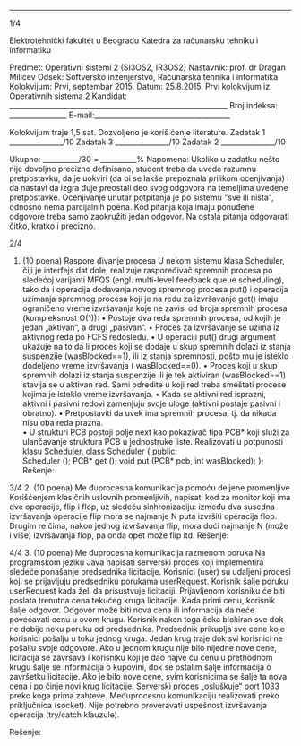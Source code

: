 --------------------------------------------------------------------------------


1/4 
 
Elektrotehnički fakultet u Beogradu 
Katedra za računarsku tehniku i informatiku 
 
Predmet: Operativni sistemi 2 (SI3OS2, IR3OS2) 
Nastavnik:   prof. dr Dragan Milićev 
Odsek: Softversko inženjerstvo, Računarska tehnika i informatika 
Kolokvijum: Prvi, septembar 2015. 
Datum: 25.8.2015. 
Prvi kolokvijum iz Operativnih sistema 2 
Kandidat:
     _____________________________________________________________ 
Broj indeksa: ________________  E-mail:______________________________________ 
 
Kolokvijum traje 1,5 sat. Dozvoljeno je koriš
ćenje literature. 
Zadatak 1 _______________/10   Zadatak 3 _______________/10 
Zadatak 2 _______________/10    
 
Ukupno: __________/30 = __________% 
Napomena:    Ukoliko  u  zadatku  nešto  nije  dovoljno  precizno  definisano,  student  treba  da 
uvede razumnu pretpostavku, da je uokviri (da bi se lakše prepoznala prilikom ocenjivanja) i 
da  nastavi  da  izgra
đuje  preostali  deo  svog  odgovora  na  temeljima  uvedene  pretpostavke. 
Ocenjivanje  unutar  potpitanja  je  po  sistemu  "sve  ili  ništa",  odnosno  nema  parcijalnih  poena. 
Kod  pitanja  koja  imaju  ponuđene  odgovore  treba samo  zaokružiti  jedan  odgovor.  Na  ostala 
pitanja odgovarati 
čitko, kratko i precizno. 
 

2/4 
1. (10 poena) Raspore
đivanje procesa 
U nekom sistemu klasa Scheduler, čiji je interfejs dat dole, realizuje raspoređivač spremnih 
procesa  po  sledećoj  varijanti  MFQS  (engl. multi-level  feedback  queue  scheduling),  tako  da  i 
operacija  dodavanja  novog  spremnog  procesa 
put()  i  operacija  uzimanja  spremnog  procesa 
koji  je  na  redu  za  izvršavanje get()  imaju  ograničeno  vreme  izvršavanja  koje  ne  zavisi  od 
broja spremnih procesa (kompleksnost O(1)): 
• Postoje dva reda spremnih procesa, od kojih je jedan „aktivan“, a drugi „pasivan“. 
• Proces za izvršavanje se uzima iz aktivnog reda po FCFS redosledu. 
• U  operaciji put()  drugi  argument  ukazuje  na  to  da  li  proces  koji  se dodaje  u  skup 
spremnih dolazi iz stanja suspenzije (wasBlocked==1), ili iz stanja spremnosti, pošto 
mu je isteklo dodeljeno vreme izvršavanja (
wasBlocked==0). 
• Proces   koji   u   skup   spremnih   dolazi   iz   stanja   suspenzije   ili   je   tek   aktiviran 
(wasBlocked==1)  stavlja  se  u  aktivan  red.  Sami  odredite  u  koji  red  treba  smeštati 
procese kojima je isteklo vreme izvršavanja. 
• Kada  se  aktivni  red  isprazni,  aktivni  i  pasivni  redovi  zamenjuju  svoje  uloge  (aktivni 
postaje pasivni i obratno). 
• Pretpostaviti da uvek ima spremnih procesa, tj. da nikada nisu oba reda prazna.  
• U  strukturi 
PCB  postoji  polje next  kao  pokazivač  tipa PCB*  koji  služi  za  ulančavanje 
struktura PCB u jednostruke liste. 
Realizovati u potpunosti klasu 
Scheduler. 
class Scheduler { 
public:  
  Scheduler (); 
  PCB* get (); 
  void put (PCB* pcb, int wasBlocked); 
}; 
Rešenje: 
 

3/4 
2. (10 poena) Me
đuprocesna komunikacija pomoću deljene promenljive 
Korišćenjem klasičnih uslovnih promenljivih, napisati kod za monitor koji ima dve operacije, 
flip  i flop,  uz  sledeću  sinhronizaciju:  između  dva  susedna  izvršavanja  operacije flip  mora  se 
najmanje N  puta  izvršiti  operacija flop.  Drugim  re
čima,  nakon  jednog  izvršavanja flip,  mora 
doći najmanje N (može i više) izvršavanja flop, pa onda opet može flip itd. 
Rešenje: 
 

4/4 
3. (10 poena) Me
đuprocesna komunikacija razmenom poruka 
Na programskom jeziku Java napisati serverski proces koji implementira sledeće ponašanje 
predsednika  licitacije.  Korisnici  (user)  su  udaljeni  procesi  koji  se  prijavljuju  predsedniku 
porukama 
userRequest.  Korisnik  šalje  poruku userRequest  kada  želi  da  prisustvuje 
licitaciji.  Prijavljenom  korisniku će  biti  poslata  trenutna  cena  tekućeg  kruga  licitacije.  Kada 
primi  cenu,  korisnik  šalje  odgovor.  Odgovor  može  biti  nova  cena  ili  informacija  da  neće 
povećavati  cenu  u  ovom  krugu.  Korisnik  nakon  toga čeka  blokiran  sve  dok  ne  dobije  neku 
poruku  od  predsednika.  Predsednik  prikuplja  sve  cene  koje  korisnici  pošalju  u  toku  jednog 
kruga. Jedan krug traje dok svi korisnici ne pošalju svoje odgovore. Ako u jednom krugu nije 
bilo  nijedne  nove  cene,  licitacija  se  završava  i  korisniku  koji  je  dao  najve
ću  cenu  u 
prethodnom  krugu  šalje  se  informacija  o  kupovini,  dok  se  ostalim  šalje  informacija  o 
završetku  licitacije.  Ako  je  bilo  nove  cene,  svim  korisnicima  se  šalje  ta  nova  cena  i  po
činje 
novi  krug  licitacije.  Serverski  proces  „osluškuje“ port  1033  preko  koga  prima  zahteve. 
Međuprocesnu    komunikaciju    realizovati    preko    priključnica    (socket).    Nije    potrebno 
proveravati uspešnost izvršavanja operacija (try/catch klauzule). 
 
Rešenje: 
 
 